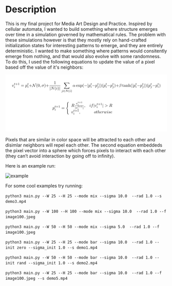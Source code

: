 # Description

This is my final project for Media Art Design and Practice. Inspired by cellular automata, I wanted to build something where structure emerges over time in a simulation governed by mathematical rules. The problem with these simulations however is that they mostly rely on hand-crafted initialization states for interesting patterns to emerge, and they are entirely deterministic. I wanted to make something where patterns would consitently emerge from nothing, and that would also evolve with some randomness. To do this, I used the following equations to update the value of a pixel based off the value of it's neighbors:

![](equations.png)

Pixels that are similar in color space will be attracted to each other and disimlar neighbors will repel each other. The second equation embeddeds the pixel vector into a sphere which forces pixels to interact with each other (they can’t avoid interaction by going off to infinity).

Here is an example run:

![example](https://github.com/ojmichel/MAAD_final/blob/master/run.gif)

For some cool examples try running:

`python3 main.py --W 25 --H 25 --mode mix --sigma 10.0  --rad 1.0 --s demo3.mp4`

`python3 main.py --W 100 --H 100 --mode mix --sigma 10.0  --rad 1.0 --f image100.jpeg`

`python3 main.py --W 50 --H 50 --mode mix --sigma 5.0  --rad 1.0 --f image100.jpeg`

`python3 main.py --W 25 --H 25 --mode bar --sigma 10.0  --rad 1.0 --init zero --sigma_init 1.0 --s demo1.mp4`

`python3 main.py --W 50 --H 50 --mode bar --sigma 10.0  --rad 1.0 --init rand --sigma_init 1.0 --s demo2.mp4`

`python3 main.py --W 25 --H 25 --mode bar --sigma 10.0  --rad 1.0 --f image100.jpeg --s demo5.mp4`
